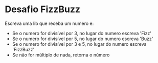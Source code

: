 # Desafio FizzBuzz

Escreva uma lib que receba um numero e:

- Se o numero for divisível por 3, no lugar do numero escreva 'Fizz'
- Se o numero for divisível por 5, no lugar do numero escreva 'Buzz'
- Se o numero for divisível por 3 e 5, no lugar do numero escreva 'FizzBuzz'
- Se não for múltiplo de nada, retorna o número

